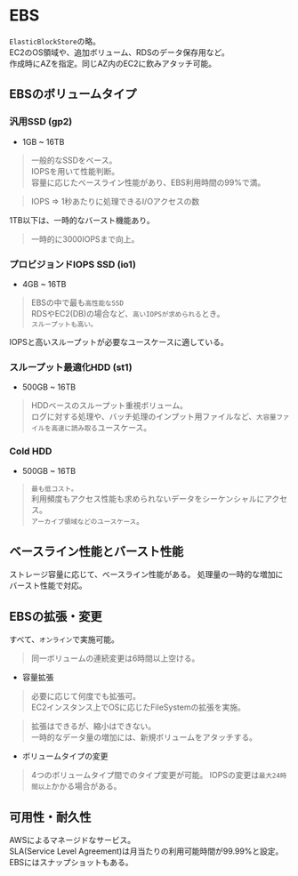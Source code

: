 # EBS
`ElasticBlockStore`の略。  
EC2のOS領域や、追加ボリューム、RDSのデータ保存用など。  
作成時にAZを指定。同じAZ内のEC2に飲みアタッチ可能。

## EBSのボリュームタイプ
### 汎用SSD (gp2)
- 1GB ~ 16TB
> 一般的なSSDをベース。  
> IOPSを用いて性能判断。  
> 容量に応じたベースライン性能があり、EBS利用時間の99%で満。  

> IOPS => 1秒あたりに処理できるI/Oアクセスの数

1TB以下は、一時的なバースト機能あり。
> 一時的に3000IOPSまで向上。

### プロビジョンドIOPS SSD (io1)
- 4GB ~ 16TB
> EBSの中で最も`高性能なSSD`  
> RDSやEC2(DB)の場合など、`高いIOPSが求められる`とき。  
> `スループットも高い。`

IOPSと高いスループットが必要なユースケースに適している。

### スループット最適化HDD (st1)
- 500GB ~ 16TB
> HDDベースのスループット重視ボリューム。  
> ログに対する処理や、バッチ処理のインプット用ファイルなど、`大容量ファイルを高速に読み取る`ユースケース。

### Cold HDD
- 500GB ~ 16TB
> `最も低コスト。`  
> 利用頻度もアクセス性能も求められないデータをシーケンシャルにアクセス。  
> `アーカイブ領域などのユースケース`。

## ベースライン性能とバースト性能
ストレージ容量に応じて、ベースライン性能がある。
処理量の一時的な増加にバースト性能で対応。

## EBSの拡張・変更
すべて、`オンライン`で実施可能。
> 同一ボリュームの連続変更は6時間以上空ける。

- 容量拡張
> 必要に応じて何度でも拡張可。  
> EC2インスタンス上でOSに応じたFileSystemの拡張を実施。

> 拡張はできるが、縮小はできない。  
> 一時的なデータ量の増加には、新規ボリュームをアタッチする。

- ボリュームタイプの変更

> 4つのボリュームタイプ間でのタイプ変更が可能。
> IOPSの変更は`最大24時間以上`かかる場合がある。

## 可用性・耐久性
AWSによるマネージドなサービス。  
SLA(Service Level Agreement)は月当たりの利用可能時間が99.99%と設定。  
EBSにはスナップショットもある。
